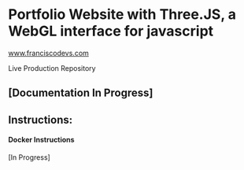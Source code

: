 # Portfolio Website with Three.JS, a WebGL interface for javascript

www.franciscodevs.com


Live Production Repository

## [Documentation In Progress]


## Instructions:

#### Docker Instructions 
[In Progress]




